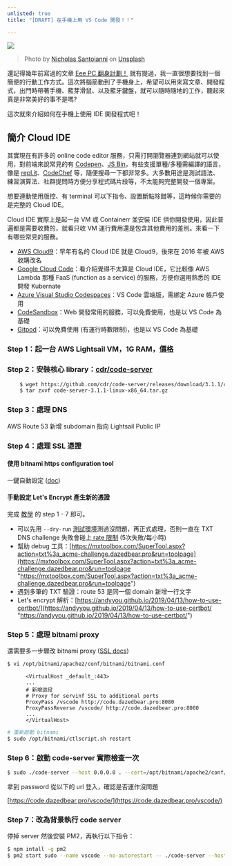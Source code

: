 ```yaml
---
unlisted: true
title: "[DRAFT] 在手機上用 VS Code 開發！！"

---
```

![](https://dazedbear-pro-assets.s3-ap-northeast-1.amazonaws.com/website/nicholas-santoianni-bgFB2WJSvLA-unsplash.jpg)

> Photo by [Nicholas Santoianni](https://unsplash.com/@nsantoianni?utm_source=unsplash&utm_medium=referral&utm_content=creditCopyText) on [Unsplash](https://unsplash.com/?utm_source=unsplash&utm_medium=referral&utm_content=creditCopyText)

還記得幾年前寫過的文章 [ Eee PC 翻身計劃！](https://www.dazedbear.pro/blog/2017/08/21/eeepc-relife-plan) 就有提過，我一直很想要找到一個簡便的行動工作方式。這次將腦筋動到了手機身上，希望可以用來寫文章、開發程式，出門時帶著手機、藍芽滑鼠、以及藍牙鍵盤，就可以隨時隨地的工作，聽起來真是非常美好的事不是嗎?

這次就來介紹如何在手機上使用 IDE 開發程式吧！

<!-- truncate -->

## 簡介 Cloud IDE

其實現在有許多的 online code editor 服務，只需打開瀏覽器連到網站就可以使用，對前端來說常見的有 [Codepen](https://codepen.io/)、[JS Bin](https://jsbin.com/?html,output)，有些支援單種/多種需編譯的語言，像是 [repl.it](https://repl.it/languages)、[CodeChef](https://www.codechef.com/ide) 等，隨便搜尋一下都非常多。大多數用途是測試語法、練習演算法、社群提問時方便分享程式碼片段等，不太能夠完整開發一個專案。

想要連動使用版控、有 terminal 可以下指令、設置斷點除錯等，這時候你需要的是完整的 Cloud IDE。

Cloud IDE 實際上是起一台 VM 或 Containerr 並安裝 IDE 供你開發使用，因此普遍都是需要收費的，就看只收 VM 運行費用還是包含其他費用的差別。來看一下有哪些常見的服務。

*  [AWS Cloud9](https://aws.amazon.com/tw/cloud9/)：早年有名的 Cloud IDE 就是 Cloud9，後來在 2016 年被 AWS 收購改名
* [Google Cloud Code](https://cloud.google.com/code)：看介紹覺得不太算是 Cloud IDE，它比較像 AWS Lambda 那種 FaaS (function as a service) 的服務，方便你選用熟悉的 IDE 開發 Kubernate
* [Azure Visual Studio Codespaces](https://visualstudio.microsoft.com/zh-hant/services/visual-studio-codespaces/)：VS Code 雲端版，需綁定 Azure 帳戶使用
* [CodeSandbox](https://codesandbox.io/index2)：Web 開發常用的服務，可以免費使用，也是以 VS Code 為基礎
* [Gitpod](https://www.gitpod.io/)：可以免費使用 (有運行時數限制)，也是以 VS Code 為基礎

### Step 1：起一台 AWS Lightsail VM，1G RAM，[價格](https://aws.amazon.com/tw/lightsail/pricing/)

### Step 2：安裝核心 library：[cdr/code-server](https://github.com/cdr/code-server)

```bash
    $ wget https://github.com/cdr/code-server/releases/download/3.1.1/code-server-3.1.1-linux-x86_64.tar.gz
    $ tar zxvf code-server-3.1.1-linux-x86_64.tar.gz
```

### Step 3：處理 DNS

AWS Route 53 新增 subdomain 指向 Lightsail Public IP

### Step 4：處理 SSL 憑證

#### 使用 bitnami https configuration tool

一鍵自動設定 ([doc](https://aws.amazon.com/tw/premiumsupport/knowledge-center/linux-lightsail-ssl-bitnami/))

#### 手動設定 Let's Encrypt 產生新的憑證

完成 [教學](https://lightsail.aws.amazon.com/ls/docs/en_us/articles/amazon-lightsail-using-lets-encrypt-certificates-with-wordpress) 的 step 1 - 7 即可。

* 可以先用 `--dry-run` [測試環境](https://letsencrypt.org/zh-tw/docs/staging-environment/)測過沒問題，再正式處理，否則一直在 TXT DNS challenge 失敗會碰上[ rate 限制](https://letsencrypt.org/zh-tw/docs/rate-limits/) (5次失敗/每小時)
* 幫助 debug 工具：[https://mxtoolbox.com/SuperTool.aspx?action=txt%3a_acme-challenge.dazedbear.pro&run=toolpage](https://mxtoolbox.com/SuperTool.aspx?action=txt%3a_acme-challenge.dazedbear.pro&run=toolpage "https://mxtoolbox.com/SuperTool.aspx?action=txt%3a_acme-challenge.dazedbear.pro&run=toolpage")
* 遇到多筆的 TXT 驗證：route 53 是同一個 domain 新增一行文字
* Let's encrypt 解析：[https://andyyou.github.io/2019/04/13/how-to-use-certbot/](https://andyyou.github.io/2019/04/13/how-to-use-certbot/ "https://andyyou.github.io/2019/04/13/how-to-use-certbot/")

### Step 5：處理 bitnami proxy

還需要多一步驟改 bitnami proxy ([SSL docs](https://docs.bitnami.com/bch/infrastructure/lamp/administration/enable-https-ssl-apache/))

```bash
$ vi /opt/bitnami/apache2/conf/bitnami/bitnami.conf
```

          <VirtualHost _default_:443>
          ...
          # 新增這段
          # Proxy for servinf SSL to additional ports
          ProxyPass /vscode http://code.dazedbear.pro:8080
          ProxyPassReverse /vscode/ http://code.dazedbear.pro:8080
          ...
          </VirtualHost>

```bash
# 重新啟動 bitnami
$ sudo /opt/bitnami/ctlscript.sh restart
```

### Step 6：啟動 code-server 實際檢查一次

```bash
$ sudo ./code-server --host 0.0.0.0 . --cert=/opt/bitnami/apache2/conf/server.crt --cert-key=/opt/bitnami/apache2/conf/server.key
```

拿到 password 從以下的 url 登入，確認是否運作沒問題

[https://code.dazedbear.pro/vscode/](https://code.dazedbear.pro/vscode/)

### Step 7：改為背景執行 code server

停掉 server 然後安裝 PM2，再執行以下指令：

```bash
$ npm intall -g pm2
$ pm2 start sudo --name vscode --no-autorestart -- ./code-server --host 0.0.0.0 . --cert=/opt/bitnami/apache2/conf/server.crt --cert-key=/opt/bitnami/apache2/conf/server.key
```
